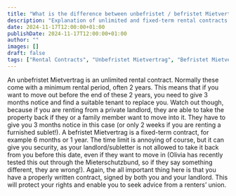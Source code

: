 ```yaml
---
title: "What is the difference between unbefristet / befristet Mietverträge?"
description: "Explanation of unlimited and fixed-term rental contracts in Germany."
date: 2024-11-17T12:00:00+01:00
publishDate: 2024-11-17T12:00:00+01:00
author: ""
images: []
draft: false
tags: ["Rental Contracts", "Unbefristet Mietvertrag", "Befristet Mietvertrag", "Germany", "Tenant Rights"]
---
```


An unbefristet Mietvertrag is an unlimited rental contract. Normally these come with a minimum rental period, often 2 years. This means that if you want to move out before the end of these 2 years, you need to give 3 months notice and find a suitable tenant to replace you. Watch out though, because if you are renting from a private landlord, they are able to take the property back if they or a family member want to move into it. They have to give you 3 months notice in this case (or only 2 weeks if you are renting a furnished sublet!). 
A befristet Mietvertrag is a fixed-term contract, for example 6 months or 1 year. The time limit is annoying of course, but it can give you security, as your landlord/subletter is not allowed to take it back from you before this date, even if they want to move in (Olivia has recently tested this out through the Mieterschutzbund, so if they say something different, they are wrong!). 
Again, the all important thing here is that you have a properly written contract, signed by both you and your landlord. This will protect your rights and enable you to seek advice from a renters’ union. 

